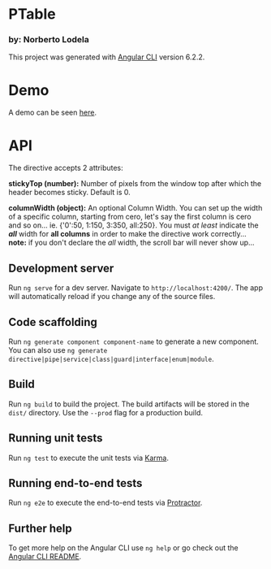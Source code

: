 # PTable
### by: Norberto Lodela

This project was generated with [Angular CLI](https://github.com/angular/angular-cli) version 6.2.2.

# Demo

A demo can be seen [here](https://lodela.github.io/primeNg_Table_stickyHeader/).

# API

The directive accepts 2 attributes:

**stickyTop (number):** Number of pixels from the window top after which the header becomes sticky. Default is 0.

**columnWidth (object):** An optional Column Width. You can set up the width of a specific column, starting from cero, let's say the first column is cero and so on...  ie. {'0':50, 1:150, 3:350, all:250}. You must _at least_ indicate the _**all**_ width for **all columns** in order to make the directive work correctly... **note:** if you don't declare the *all* width, the scroll bar will never show up...

## Development server

Run `ng serve` for a dev server. Navigate to `http://localhost:4200/`. The app will automatically reload if you change any of the source files.

## Code scaffolding

Run `ng generate component component-name` to generate a new component. You can also use `ng generate directive|pipe|service|class|guard|interface|enum|module`.

## Build

Run `ng build` to build the project. The build artifacts will be stored in the `dist/` directory. Use the `--prod` flag for a production build.

## Running unit tests

Run `ng test` to execute the unit tests via [Karma](https://karma-runner.github.io).

## Running end-to-end tests

Run `ng e2e` to execute the end-to-end tests via [Protractor](http://www.protractortest.org/).

## Further help

To get more help on the Angular CLI use `ng help` or go check out the [Angular CLI README](https://github.com/angular/angular-cli/blob/master/README.md).
